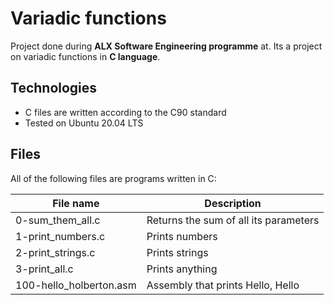 # Variadic functions
Project done during **ALX Software Engineering programme** at. Its a project on variadic functions in **C language**.

## Technologies
* C files are written according to the C90 standard
* Tested on Ubuntu 20.04 LTS

## Files
All of the following files are programs written in C:

| File name | Description |
| ------------ | ----------- |
| 0-sum_them_all.c | Returns the sum of all its parameters |
| 1-print_numbers.c | Prints numbers |
| 2-print_strings.c | Prints strings |
| 3-print_all.c | Prints anything |
| 100-hello_holberton.asm | Assembly that prints Hello, Hello |

